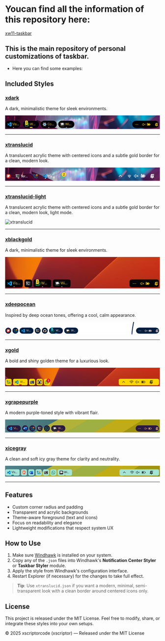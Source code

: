 # Youcan find all the information of this repository here:

[xw11-taskbar](https://github.com/xscriptorcode/xw11-taskbar)

## This is the main repository of personal customizations of taskbar.

* Here you can find some examples:


## Included Styles



### [xdark](https://github.com/xscriptorcode/xw11-taskbar/tree/main/xdark)
A dark, minimalistic theme for sleek environments.

![xdark](./xw11-taskbar/xdark/files/xdark.png)

---

### [xtranslucid](https://github.com/xscriptorcode/xw11-taskbar/tree/main/xtranslucid)
A translucent acrylic theme with centered icons and a subtle gold border for a clean, modern look.

![xtranslucid](./xw11-taskbar/xtranslucid/files/xtranslucid.png)

---

### [xtranslucid-light](https://github.com/xscriptorcode/xw11-taskbar/tree/main/xtranslucid-light)
A translucent acrylic theme with centered icons and a subtle gold border for a clean, modern look, light mode.

![xtranslucid](./xw11-taskbar/xtranslucid-light/files/xtranslucid-light.png)

---

### [xblackgold](https://github.com/xscriptorcode/xw11-taskbar/tree/main/xblackgold)
A dark, minimalistic theme for sleek environments.

![xdark](./xw11-taskbar//xblackgold/files/xblackgold.png)

---
### [xdeepocean](https://github.com/xscriptorcode/xw11-taskbar/tree/main/xdeepocean)
Inspired by deep ocean tones, offering a cool, calm appearance.

![xdeepocean](./xw11-taskbar/xdeepocean/files/xdeepocean.png)

---

### [xgold](https://github.com/xscriptorcode/xw11-taskbar/tree/main/xgold)
A bold and shiny golden theme for a luxurious look.

![xgold](./xw11-taskbar/xgold/files/xgold.png)

---

### [xgrapepurple](https://github.com/xscriptorcode/xw11-taskbar/tree/main/xgrapepurple)
A modern purple-toned style with vibrant flair.

![xgrapepurple](./xw11-taskbar/xgrapepurple/files/xgrapepurple.png)

---

### [xicegray](https://github.com/xscriptorcode/xw11-taskbar/tree/main//xicegray)
A clean and soft icy gray theme for clarity and neutrality.

![xicegray](./xw11-taskbar/xicegray/files/xicegray.png)

---

## Features

- Custom corner radius and padding
- Transparent and acrylic backgrounds
- Theme-aware foreground (text and icons)
- Focus on readability and elegance
- Lightweight modifications that respect system UX

## How to Use

1. Make sure [Windhawk](https://windhawk.net/) is installed on your system.
2. Copy any of the `.json` files into Windhawk's **Notification Center Styler** or **Taskbar Styler** module.
3. Apply the style from Windhawk's configuration interface.
4. Restart Explorer (if necessary) for the changes to take full effect.

> **Tip**: Use `xtranslucid.json` if you want a modern, minimal, semi-transparent look with a clean border around centered icons only.

## License

This project is released under the MIT License. Feel free to modify, share, or integrate these styles into your own setups.

© 2025 xscriptorcode (xscriptor) — Released under the MIT License